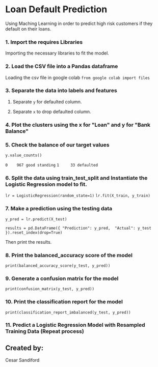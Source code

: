 # Loan Default Prediction

Using Maching Learning in order to predict high risk customers if they default on their loans.

### 1. Import the requires Libraries

Importing the necessary libraries to fit the model.


### 2. Load the CSV file into a Pandas dataframe

Loading the csv file in google colab `from google colab import files`


### 3. Separate the data into labels and features

1. Separate `y` for defaulted column.

2. Separate `x` to drop defaulted column.

    

### 4. Plot the clusters using the x for "Loan" and y for "Bank Balance"



### 5. Check the balance of our target values
`y.value_counts()`
     
`0    967 good standing`
`1     33 defaulted`


### 6. Split the data using train_test_split and Instantiate the Logistic Regression model to fit.

`lr = LogisticRegression(random_state=1)`
`lr.fit(X_train, y_train)`

### 7. Make a prediction using the testing data
`y_pred = lr.predict(X_test)`

`results = pd.DataFrame({
    "Prediction": y_pred, 
    "Actual": y_test
}).reset_index(drop=True)`

Then print the results.


### 8. Print the balanced_accuracy score of the model
`print(balanced_accuracy_score(y_test, y_pred))`


### 9. Generate a confusion matrix for the model
`print(confusion_matrix(y_test, y_pred))`


### 10. Print the classification report for the model
`print(classification_report_imbalanced(y_test, y_pred))`


### 11. Predict a Logistic Regression Model with Resampled Training Data (Repeat process)



## Created by: 

Cesar Sandiford







